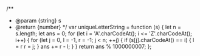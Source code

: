 /**
 * @param {string} s
 * @return {number}
 */
var uniqueLetterString = function (s) {
    let n = s.length;
    let ans = 0;
    for (let i = 'A'.charCodeAt(); i <= 'Z'.charCodeAt(); i++) {
        for (let j = 0, l = -1, r = -1; j < n; ++j) {
            if (s[j].charCodeAt() == i) {
                l = r
                r = j;
            }
            ans += r - l;
        }
    }
    return ans % 1000000007;
};
